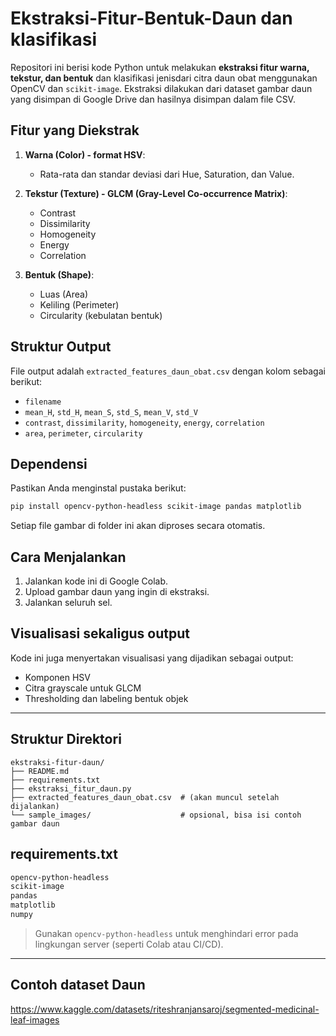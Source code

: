 # Ekstraksi-Fitur-Bentuk-Daun dan klasifikasi 

Repositori ini berisi kode Python untuk melakukan **ekstraksi fitur warna, tekstur, dan bentuk** dan klasifikasi jenisdari citra daun obat menggunakan OpenCV dan `scikit-image`. Ekstraksi dilakukan dari dataset gambar daun yang disimpan di Google Drive dan hasilnya disimpan dalam file CSV.

##  Fitur yang Diekstrak

1. **Warna (Color) - format HSV**:

   * Rata-rata dan standar deviasi dari Hue, Saturation, dan Value.

2. **Tekstur (Texture) - GLCM (Gray-Level Co-occurrence Matrix)**:

   * Contrast
   * Dissimilarity
   * Homogeneity
   * Energy
   * Correlation

3. **Bentuk (Shape)**:

   * Luas (Area)
   * Keliling (Perimeter)
   * Circularity (kebulatan bentuk)

##  Struktur Output

File output adalah `extracted_features_daun_obat.csv` dengan kolom sebagai berikut:

* `filename`
* `mean_H`, `std_H`, `mean_S`, `std_S`, `mean_V`, `std_V`
* `contrast`, `dissimilarity`, `homogeneity`, `energy`, `correlation`
* `area`, `perimeter`, `circularity`

##  Dependensi

Pastikan Anda menginstal pustaka berikut:

```bash
pip install opencv-python-headless scikit-image pandas matplotlib
```

Setiap file gambar di folder ini akan diproses secara otomatis.

##  Cara Menjalankan

1. Jalankan kode ini di Google Colab.
2. Upload gambar daun yang ingin di ekstraksi.
3. Jalankan seluruh sel.

##  Visualisasi sekaligus output

Kode ini juga menyertakan visualisasi yang dijadikan sebagai output:

* Komponen HSV
* Citra grayscale untuk GLCM
* Thresholding dan labeling bentuk objek

---

##  Struktur Direktori

```
ekstraksi-fitur-daun/
├── README.md
├── requirements.txt
├── ekstraksi_fitur_daun.py
├── extracted_features_daun_obat.csv  # (akan muncul setelah dijalankan)
└── sample_images/                    # opsional, bisa isi contoh gambar daun
````````````````````````````````````````````````````````````````````````````````````````````````

##  requirements.txt

```txt
opencv-python-headless
scikit-image
pandas
matplotlib
numpy
```

> Gunakan `opencv-python-headless` untuk menghindari error pada lingkungan server (seperti Colab atau CI/CD).

---

##  Contoh dataset Daun
https://www.kaggle.com/datasets/riteshranjansaroj/segmented-medicinal-leaf-images
